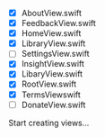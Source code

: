 - [X] AboutView.swift
- [X] FeedbackView.swift
- [X] HomeView.swift
- [X] LibraryView.swift
- [ ] SettingsView.swift
- [X] InsightView.swift
- [X] LibaryView.swift
- [X] RootView.swift
- [X] TermsViewswift
- [ ] DonateView.swift

Start creating views...
